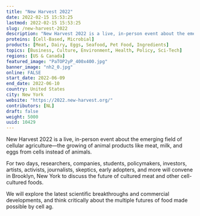 ```yaml
---
title: "New Harvest 2022"
date: 2022-02-15 15:53:25
lastmod: 2022-02-15 15:53:25
slug: /new-harvest-2022
description: "New Harvest 2022 is a live, in-person event about the emerging field of cellular agriculture—the growing of animal products like meat, milk, and eggs from cells instead of animals.For two days, researchers, companies, students, policymakers, investors, artists, activists, journalists, skeptics, early adopters, and more will convene in Brooklyn, New York to discuss the future of cultured meat and other cell-cultured foods."
proteins: [Cell-Based, Microbial]
products: [Meat, Dairy, Eggs, Seafood, Pet Food, Ingredients]
topics: [Business, Culture, Environment, Health, Policy, Sci-Tech]
regions: [US & Canada]
featured_image: "PaTOP2yP_400x400.jpg"
banner_image: "nh2_0.jpg"
online: FALSE
start_date: 2022-06-09
end_date: 2022-06-10
country: United States
city: New York
website: "https://2022.new-harvest.org/"
contributors: [NL]
draft: false
weight: 5000
uuid: 10429
---
```

<p>New Harvest 2022 is a live, in-person event about the emerging field of cellular agriculture—the growing of animal products like meat, milk, and eggs from cells instead of animals.</p>
<p>For two days, researchers, companies, students, policymakers, investors, artists, activists, journalists, skeptics, early adopters, and more will convene in Brooklyn, New York to discuss the future of cultured meat and other cell-cultured foods.</p>
<p>We will explore the latest scientific breakthroughs and commercial developments, and think critically about the multiple futures of food made possible by cell ag.</p>
